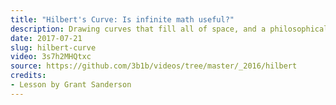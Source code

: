 ```yaml
---
title: "Hilbert's Curve: Is infinite math useful?"
description: Drawing curves that fill all of space, and a philosophical take on why mathematics about infinite objects can still be useful in finite contexts.
date: 2017-07-21
slug: hilbert-curve
video: 3s7h2MHQtxc
source: https://github.com/3b1b/videos/tree/master/_2016/hilbert
credits:
- Lesson by Grant Sanderson
---
```

